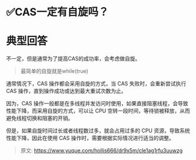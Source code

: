 # ✅CAS一定有自旋吗？


# 典型回答

不一定，但是通常为了提高CAS的成功率，会考虑做自旋。

> 最简单的自旋就是while(true)


通常情况下，CAS 操作都会采用自旋的方式，当 CAS 失败时，会重新尝试执行 CAS 操作，直到操作成功或达到最大重试次数为止。

因为，CAS 操作一般都是在多线程并发访问时使用，如果直接阻塞线程，会导致性能下降，而采用自旋的方式，可以让 CPU 空转一段时间，等待锁被释放，从而避免线程切换和阻塞的开销。

但是，如果自旋时间过长或者线程数过多，就会占用过多的 CPU 资源，导致系统性能下降，因此在使用 CAS 操作时，需要根据实际情况进行适当的调整。


> 原文: <https://www.yuque.com/hollis666/dr9x5m/cle1ag1rfu3uuwzg>
